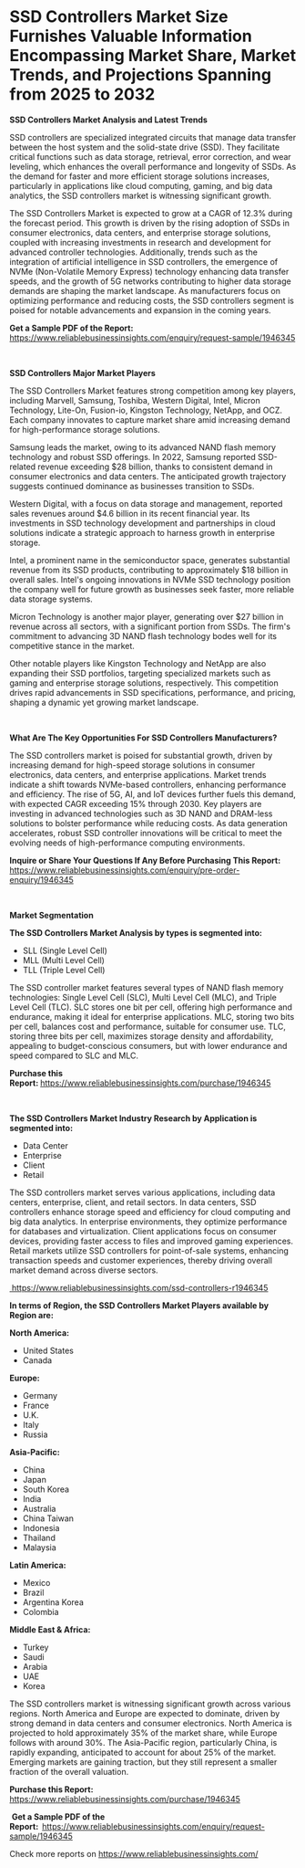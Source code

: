 <p><h1>SSD Controllers Market Size Furnishes Valuable Information Encompassing Market Share, Market Trends, and Projections Spanning from 2025 to 2032</h1></p><p><strong>SSD Controllers Market Analysis and Latest Trends</strong></p>
<p><p>SSD controllers are specialized integrated circuits that manage data transfer between the host system and the solid-state drive (SSD). They facilitate critical functions such as data storage, retrieval, error correction, and wear leveling, which enhances the overall performance and longevity of SSDs. As the demand for faster and more efficient storage solutions increases, particularly in applications like cloud computing, gaming, and big data analytics, the SSD controllers market is witnessing significant growth.</p><p>The SSD Controllers Market is expected to grow at a CAGR of 12.3% during the forecast period. This growth is driven by the rising adoption of SSDs in consumer electronics, data centers, and enterprise storage solutions, coupled with increasing investments in research and development for advanced controller technologies. Additionally, trends such as the integration of artificial intelligence in SSD controllers, the emergence of NVMe (Non-Volatile Memory Express) technology enhancing data transfer speeds, and the growth of 5G networks contributing to higher data storage demands are shaping the market landscape. As manufacturers focus on optimizing performance and reducing costs, the SSD controllers segment is poised for notable advancements and expansion in the coming years.</p></p>
<p><strong>Get a Sample PDF of the Report:&nbsp;</strong> <a href="https://www.reliablebusinessinsights.com/enquiry/request-sample/1946345?utm_campaign=2638&utm_medium=2&utm_source=Github&utm_content=ia&utm_term=02032025&utm_id=ssd-controllers">https://www.reliablebusinessinsights.com/enquiry/request-sample/1946345</a></p>
<p>&nbsp;</p>
<p><strong>SSD Controllers Major Market Players</strong></p>
<p><p>The SSD Controllers Market features strong competition among key players, including Marvell, Samsung, Toshiba, Western Digital, Intel, Micron Technology, Lite-On, Fusion-io, Kingston Technology, NetApp, and OCZ. Each company innovates to capture market share amid increasing demand for high-performance storage solutions.</p><p>Samsung leads the market, owing to its advanced NAND flash memory technology and robust SSD offerings. In 2022, Samsung reported SSD-related revenue exceeding $28 billion, thanks to consistent demand in consumer electronics and data centers. The anticipated growth trajectory suggests continued dominance as businesses transition to SSDs.</p><p>Western Digital, with a focus on data storage and management, reported sales revenues around $4.6 billion in its recent financial year. Its investments in SSD technology development and partnerships in cloud solutions indicate a strategic approach to harness growth in enterprise storage.</p><p>Intel, a prominent name in the semiconductor space, generates substantial revenue from its SSD products, contributing to approximately $18 billion in overall sales. Intel's ongoing innovations in NVMe SSD technology position the company well for future growth as businesses seek faster, more reliable data storage systems.</p><p>Micron Technology is another major player, generating over $27 billion in revenue across all sectors, with a significant portion from SSDs. The firm's commitment to advancing 3D NAND flash technology bodes well for its competitive stance in the market.</p><p>Other notable players like Kingston Technology and NetApp are also expanding their SSD portfolios, targeting specialized markets such as gaming and enterprise storage solutions, respectively. This competition drives rapid advancements in SSD specifications, performance, and pricing, shaping a dynamic yet growing market landscape.</p></p>
<p>&nbsp;</p>
<p><strong>What Are The Key Opportunities For SSD Controllers Manufacturers?</strong></p>
<p><p>The SSD controllers market is poised for substantial growth, driven by increasing demand for high-speed storage solutions in consumer electronics, data centers, and enterprise applications. Market trends indicate a shift towards NVMe-based controllers, enhancing performance and efficiency. The rise of 5G, AI, and IoT devices further fuels this demand, with expected CAGR exceeding 15% through 2030. Key players are investing in advanced technologies such as 3D NAND and DRAM-less solutions to bolster performance while reducing costs. As data generation accelerates, robust SSD controller innovations will be critical to meet the evolving needs of high-performance computing environments.</p></p>
<p><strong>Inquire or Share Your Questions If Any Before Purchasing This Report:</strong> <a href="https://www.reliablebusinessinsights.com/enquiry/pre-order-enquiry/1946345?utm_campaign=2638&utm_medium=2&utm_source=Github&utm_content=ia&utm_term=02032025&utm_id=ssd-controllers">https://www.reliablebusinessinsights.com/enquiry/pre-order-enquiry/1946345</a></p>
<p>&nbsp;</p>
<p><strong>Market Segmentation</strong></p>
<p><strong>The SSD Controllers Market Analysis by types is segmented into:</strong></p>
<p><ul><li>SLL (Single Level Cell)</li><li>MLL (Multi Level Cell)</li><li>TLL (Triple Level Cell)</li></ul></p>
<p><p>The SSD controller market features several types of NAND flash memory technologies: Single Level Cell (SLC), Multi Level Cell (MLC), and Triple Level Cell (TLC). SLC stores one bit per cell, offering high performance and endurance, making it ideal for enterprise applications. MLC, storing two bits per cell, balances cost and performance, suitable for consumer use. TLC, storing three bits per cell, maximizes storage density and affordability, appealing to budget-conscious consumers, but with lower endurance and speed compared to SLC and MLC.</p></p>
<p><strong>Purchase this Report:&nbsp;</strong><a href="https://www.reliablebusinessinsights.com/purchase/1946345?utm_campaign=2638&utm_medium=2&utm_source=Github&utm_content=ia&utm_term=02032025&utm_id=ssd-controllers">https://www.reliablebusinessinsights.com/purchase/1946345</a></p>
<p>&nbsp;</p>
<p><strong>The SSD Controllers Market Industry Research by Application is segmented into:</strong></p>
<p><ul><li>Data Center</li><li>Enterprise</li><li>Client</li><li>Retail</li></ul></p>
<p><p>The SSD controllers market serves various applications, including data centers, enterprise, client, and retail sectors. In data centers, SSD controllers enhance storage speed and efficiency for cloud computing and big data analytics. In enterprise environments, they optimize performance for databases and virtualization. Client applications focus on consumer devices, providing faster access to files and improved gaming experiences. Retail markets utilize SSD controllers for point-of-sale systems, enhancing transaction speeds and customer experiences, thereby driving overall market demand across diverse sectors.</p></p>
<p><a href="https://www.reliablebusinessinsights.com/ssd-controllers-r1946345?utm_campaign=2638&utm_medium=2&utm_source=Github&utm_content=ia&utm_term=02032025&utm_id=ssd-controllers">&nbsp;https://www.reliablebusinessinsights.com/ssd-controllers-r1946345</a></p>
<p><strong>In terms of Region, the SSD Controllers Market Players available by Region are:</strong></p>
<p>
    <p> <strong> North America: </strong>
        <ul>
            <li>United States</li>
            <li>Canada</li>
        </ul>
        </p> 
    <p> <strong> Europe: </strong>
        <ul>
            <li>Germany</li>
            <li>France</li>
            <li>U.K.</li>
            <li>Italy</li>
            <li>Russia</li>
        </ul>
        </p> 
    <p> <strong> Asia-Pacific: </strong>
        <ul>
            <li>China</li>
            <li>Japan</li>
            <li>South Korea</li>
            <li>India</li>
            <li>Australia</li>
            <li>China Taiwan</li>
            <li>Indonesia</li>
            <li>Thailand</li>
            <li>Malaysia</li>
        </ul>
        </p> 
    <p> <strong> Latin America: </strong>
        <ul>
            <li>Mexico</li>
            <li>Brazil</li>
            <li>Argentina Korea</li>
            <li>Colombia</li>
        </ul>
        </p> 
    <p> <strong> Middle East & Africa: </strong>
        <ul>
            <li>Turkey</li>
            <li>Saudi</li>
            <li>Arabia</li>
            <li>UAE</li>
            <li>Korea</li>
        </ul>
    </p>
    </p>
<p><p>The SSD controllers market is witnessing significant growth across various regions. North America and Europe are expected to dominate, driven by strong demand in data centers and consumer electronics. North America is projected to hold approximately 35% of the market share, while Europe follows with around 30%. The Asia-Pacific region, particularly China, is rapidly expanding, anticipated to account for about 25% of the market. Emerging markets are gaining traction, but they still represent a smaller fraction of the overall valuation.</p></p>
<p><strong>Purchase this Report: </strong><a href="https://www.reliablebusinessinsights.com/purchase/1946345?utm_campaign=2638&utm_medium=2&utm_source=Github&utm_content=ia&utm_term=02032025&utm_id=ssd-controllers">https://www.reliablebusinessinsights.com/purchase/1946345</a></p>
<p>&nbsp;<strong>Get a Sample PDF of the Report:&nbsp;&nbsp;</strong><a href="https://www.reliablebusinessinsights.com/enquiry/request-sample/1946345?utm_campaign=2638&utm_medium=2&utm_source=Github&utm_content=ia&utm_term=02032025&utm_id=ssd-controllers">https://www.reliablebusinessinsights.com/enquiry/request-sample/1946345</a></p>
<p><strong></strong></p>
<p>Check more reports on <a href="https://www.reliablebusinessinsights.com/?utm_campaign=2638&utm_medium=2&utm_source=Github&utm_content=ia&utm_term=02032025&utm_id=ssd-controllers">https://www.reliablebusinessinsights.com/</a></p>
